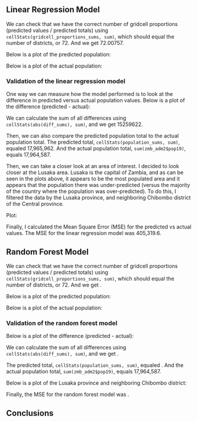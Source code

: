 
## Linear Regression Model

We can check that we have the correct number of gridcell proportions (predicted values / predicted totals) using ``` cellStats(gridcell_proportions_sums, sum) ```, which should equal the number of districts, or 72. And we get 72.00757.

Below is a plot of the predicted population:

Below is a plot of the actual population:

### Validation of the linear regression model 

One way we can measure how the model performed is to look at the difference in predicted versus actual population values. Below is a plot of the difference (predicted - actual):

We can calculate the sum of all differences using ```cellStats(abs(diff_sums), sum)```, and we get 15259622.

Then, we can also compare the predicted population total to the actual population total. The predicted total, ```cellStats(population_sums, sum)```, equaled 17,965,962. And the actual population total, ```sum(zmb_adm2$pop19)```, equals 17,964,587.

Then, we can take a closer look at an area of interest. I decided to look closer at the Lusaka area. Lusaka is the capital of Zambia, and as can be seen in the plots above, it appears to be the most populated area and it appears that the population there was under-predicted (versus the majority of the country where the population was over-predicted). To do this, I filtered the data by the Lusaka province, and neighboring Chibombo district of the Central province.  

Plot:

Finally, I calculated the Mean Square Error (MSE) for the predicted vs actual values. The MSE for the linear regression model was 405,319.6. 

## Random Forest Model

We can check that we have the correct number of gridcell proportions (predicted values / predicted totals) using ``` cellStats(gridcell_proportions_sums, sum) ```, which should equal the number of districts, or 72. And we get .

Below is a plot of the predicted population:

Below is a plot of the actual population:

### Validation of the random forest model

Below is a plot of the difference (predicted - actual):

We can calculate the sum of all differences using ```cellStats(abs(diff_sums), sum)```, and we get .

The predicted total, ```cellStats(population_sums, sum)```, equaled . And the actual population total, ```sum(zmb_adm2$pop19)```, equals 17,964,587.

Below is a plot of the Lusaka province and neighboring Chibombo district:

Finally, the MSE for the random forest model was . 

## Conclusions
